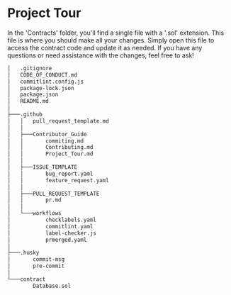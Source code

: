 # Project Tour

In the 'Contracts' folder, you'll find a single file with a '.sol' extension. This file is where you should make all your changes. Simply open this file to access the contract code and update it as needed. If you have any questions or need assistance with the changes, feel free to ask!

```bash
│   .gitignore
│   CODE_OF_CONDUCT.md
│   commitlint.config.js
│   package-lock.json
│   package.json
│   README.md
│
├───.github
│   │   pull_request_template.md
│   │
│   ├───Contributor_Guide
│   │       commiting.md
│   │       Contributing.md
│   │       Project_Tour.md
│   │
│   ├───ISSUE_TEMPLATE
│   │       bug_report.yaml
│   │       feature_request.yaml
│   │
│   ├───PULL_REQUEST_TEMPLATE
│   │       pr.md
│   │
│   └───workflows
│           checklabels.yaml
│           commitlint.yaml
│           label-checker.js
│           prmerged.yaml
│
├───.husky
│       commit-msg
│       pre-commit
│
└───contract
        Database.sol
```